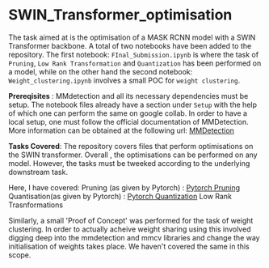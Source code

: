 # SWIN_Transformer_optimisation
The task aimed at is the optimisation of a MASK RCNN model with a SWIN Transformer backbone. 
A total of two notebooks have been added to the repository. 
The first notebook: `FInal_Submission.ipynb` is where the task of `Pruning`, `Low Rank Transformation` and `Quantization` has been performed on a model, while on the other hand the second notebook: `Weight_clustering.ipynb` involves a small POC for `weight clustering`.


**Prereqisites** :
MMdetection and all its necessary dependencies must be setup. The notebook files already have a section under `Setup` with the help of which one can perform the same on google collab. In order to have a local setup, one must follow the official documentation of MMDetection. More information can be obtained at the following url:
[MMDetection](https://mmdetection.readthedocs.io/en/latest/get_started.html#)

**Tasks Covered**: 
The repository covers files that perform optimisations on the SWIN transformer. Overall , the optimisations can be performed on any model. However, the tasks must be tweeked according to the underlying downstream task. 

Here, I have covered: 
Pruning (as given by Pytorch) : [Pytorch Pruning](https://pytorch.org/tutorials/intermediate/pruning_tutorial.html)
Quantisation(as given by Pytorch) : [Pytorch Quantization](https://pytorch.org/docs/stable/quantization.html)
Low Rank Trasnformations

Similarly, a small 'Proof of Concept' was performed for the task of weight clustering. In order to actually acheive weight sharing using this involved digging deep into the mmdetection and mmcv libraries and change the way initialisation of weights takes place. We haven't covered the same in this scope.


